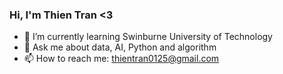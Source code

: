 ### Hi, I'm Thien Tran <3
- 🌱 I’m currently learning Swinburne University of Technology
- 💬 Ask me about data, AI, Python and algorithm
- 📫 How to reach me: thientran0125@gmail.com
